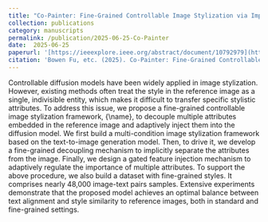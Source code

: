 ```yaml
---
title: "Co-Painter: Fine-Grained Controllable Image Stylization via Implicit Decoupling and Adaptive Injection. International Conference on Computer Vision"
collection: publications
category: manuscripts
permalink: /publication/2025-06-25-Co-Painter
date:  2025-06-25
paperurl: '[https://ieeexplore.ieee.org/abstract/document/10792979](https://iccv.thecvf.com/virtual/2025/poster/2710)'
citation: 'Bowen Fu, etc. (2025). Co-Painter: Fine-Grained Controllable Image Stylization via Implicit Decoupling and Adaptive Injection. International Conference on Computer Vision; ICCV 2025.'
---
```


Controllable diffusion models have been widely applied in image stylization. However, existing methods often treat the style in the reference image as a single, indivisible entity, which makes it difficult to transfer specific stylistic attributes.
To address this issue, we propose a fine-grained controllable image stylization framework, {\name}, to decouple multiple attributes embedded in the reference image and adaptively inject them into the diffusion model. We first build a multi-condition image stylization framework based on the text-to-image generation model. Then, to drive it, we develop a fine-grained decoupling mechanism to implicitly separate the attributes from the image. Finally, we design a gated feature injection mechanism to adaptively regulate the importance of multiple attributes. To support the above procedure, we also build a dataset with fine-grained styles. It comprises nearly 48,000 image-text pairs samples. Extensive experiments demonstrate that the proposed model achieves an optimal balance between text alignment and style similarity to reference images, both in standard and fine-grained settings.
